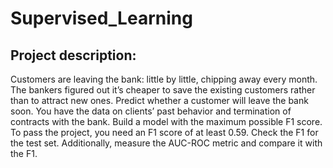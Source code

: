 # Supervised_Learning
## Project description:
Customers are leaving the bank: little by little, chipping away every month. The bankers figured out it’s cheaper to save the existing customers rather than to attract new ones. Predict whether a customer will leave the bank soon. You have the data on clients’ past behavior and termination of contracts with the bank. Build a model with the maximum possible F1 score. To pass the project, you need an F1 score of at least 0.59. Check the F1 for the test set. Additionally, measure the AUC-ROC metric and compare it with the F1.
